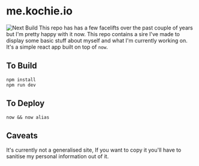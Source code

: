 # me.kochie.io
![Next Build](https://github.com/kochie/me.kochie.io/workflows/Next%20Build/badge.svg)
This repo has has a few facelifts over the past couple of years but I'm pretty happy with it now. This repo contains a sire I've made to display some basic stuff about myself and what I'm currently working on. It's a simple react app built on top of `now`.

## To Build

```
npm install
npm run dev
```

## To Deploy

```
now && now alias
```

## Caveats
It's currently not a generalised site, If you want to copy it you'll have to sanitise my personal information out of it.
